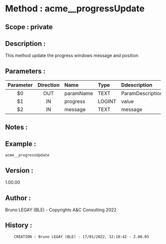 ﻿# **Method :** acme__progressUpdate## **Scope :** private## **Description :** This method update the progress windows message and position## **Parameters :** | Parameter | Direction | Name | Type | Ddescription | |:----:|:----:|:----|:----|:----| | $0 | OUT | paramName | TEXT | ParamDescription | | $1 | IN | progress | LOGINT | value | | $2 | IN | message | TEXT | message | ## **Notes :** ## **Example :** ```acme__progressUpdate```## **Version :** 1.00.00## **Author :** Bruno LEGAY (BLE) - Copyrights A&C Consulting 2022## **History :**          CREATION : Bruno LEGAY (BLE) - 17/01/2022, 12:10:42 - 2.00.03
